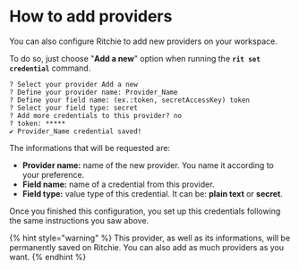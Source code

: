 # How to add providers

You can also configure Ritchie to add new providers on your workspace. 

To do so, just choose "**Add a new**" option when running the **`rit set credential`** command. 

```text
? Select your provider Add a new
? Define your provider name: Provider_Name
? Define your field name: (ex.:token, secretAccessKey) token
? Select your field type: secret
? Add more credentials to this provider? no
? token: *****
✔ Provider_Name credential saved!
```

The informations that will be requested are: 

* **Provider name:** name of the new provider. You name it according to your preference.
* **Field name:** name of a credential from this provider. 
* **Field type:** value type of this credential. It can be: **plain text** or **secret**. 

Once you finished this configuration, you set up this credentials following the same instructions you saw above. 

{% hint style="warning" %}
This provider, as well as its informations, will be permanently saved on Ritchie. You can also add as much providers as you want. 
{% endhint %}

